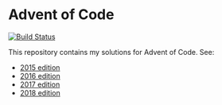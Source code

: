 # Advent of Code

[![Build Status](https://travis-ci.org/bertptrs/adventofcode.svg?branch=master)](https://travis-ci.org/bertptrs/adventofcode)

This repository contains my solutions for Advent of Code. See:

- [2015 edition](./2015)
- [2016 edition](./2016)
- [2017 edition](./2017)
- [2018 edition](./2018)

